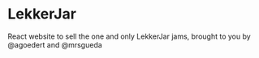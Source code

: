 # LekkerJar
React website to sell the one and only LekkerJar jams, brought to you by @agoedert and @mrsgueda

